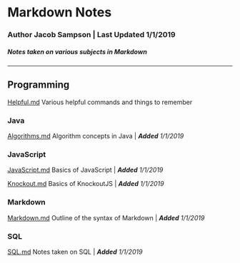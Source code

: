 # Markdown Notes


### **Author** Jacob Sampson | **Last Updated** 1/1/2019
##### *Notes taken on various subjects in Markdown*

---

## **Programming**

[Helpful.md](/Programming/Helpful.md) Various helpful commands and things to remember

### **Java**
[Algorithms.md](/Programming/Java/Algorithms.md) Algorithm concepts in Java | ***Added** 1/1/2019*

### **JavaScript**
[JavaScript.md](/Programming/JavaScript/JavaScript.md) Basics of JavaScript | ***Added** 1/1/2019*

[Knockout.md](/Programming/JavaScript/Knockout.md) Basics of KnockoutJS | ***Added** 1/1/2019*

### **Markdown**
[Markdown.md](/Programming/Markdown/Markdown.md) Outline of the syntax of Markdown | ***Added** 1/1/2019*

### **SQL**
[SQL.md](/Programming/SQL/SQL.md) Notes taken on SQL | ***Added** 1/1/2019*